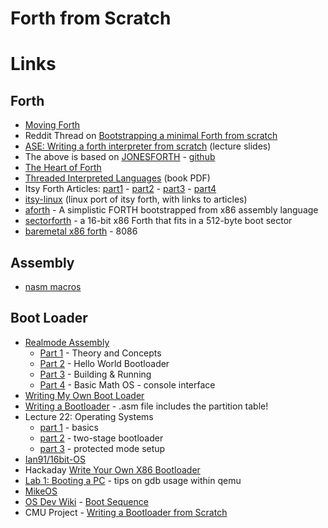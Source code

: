 # Forth from Scratch

# Links

## Forth

* [Moving Forth](http://www.bradrodriguez.com/papers/moving1.htm)
* Reddit Thread on [Bootstrapping a minimal Forth from scratch](https://www.reddit.com/r/Forth/comments/74v6b3/bootstrapping_a_minimal_forth_from_scratch/)
* [ASE: Writing a forth interpreter from scratch](https://sifflez.org/lectures/ASE/C3.pdf) (lecture slides)
* The above is based on [JONESFORTH](https://rwmj.wordpress.com/2010/08/07/jonesforth-git-repository/) - [github](https://github.com/nornagon/jonesforth)
* [The Heart of Forth](http://www.figuk.plus.com/build/heart.htm)
* [Threaded Interpreted Languages](http://sinclairql.speccy.org/archivo/docs/books/Threaded_interpretive_languages.pdf) (book PDF)
* Itsy Forth Articles: [part1](http://www.retroprogramming.com/2012/03/itsy-forth-1k-tiny-compiler.html) - [part2](http://www.retroprogramming.com/2012/04/itsy-forth-dictionary-and-inner.html) - [part3](http://www.retroprogramming.com/2012/04/itsy-forth-primitives.html) - [part4](http://www.retroprogramming.com/2012/06/itsy-forth-compiler.html)
* [itsy-linux](https://github.com/kt97679/itsy-linux) (linux port of itsy forth, with links to articles)
* [aforth](https://github.com/viswans83/aforth) - A simplistic FORTH bootstrapped from x86 assembly language
* [sectorforth](https://github.com/cesarblum/sectorforth) - a 16-bit x86 Forth that fits in a 512-byte boot sector
* [baremetal x86 forth](https://ph1lter.bitbucket.io/blog/2021-01-15-baremetal-x86-forth.html) - 8086


## Assembly

* [nasm macros](https://www.nasm.us/doc/nasmdoc4.html)


## Boot Loader

* [Realmode Assembly](https://0x00sec.org/tag/assembly)
    * [Part 1](https://0x00sec.org/t/realmode-assembly-writing-bootable-stuff-part-1/2901) - Theory and Concepts
    * [Part 2](https://0x00sec.org/t/realmode-assembly-writing-bootable-stuff-part-2/2992) - Hello World Bootloader
    * [Part 3](https://0x00sec.org/t/realmode-assembly-writing-bootable-stuff-part-3/3116) - Building & Running
    * [Part 4](https://0x00sec.org/t/realmode-assembly-writing-bootable-stuff-part-4/3317) - Basic Math OS - console interface
* [Writing My Own Boot Loader](https://dev.to/frosnerd/writing-my-own-boot-loader-3mld)
* [Writing a Bootloader](https://infosecwriteups.com/writing-a-bootloader-931da062f25b) - .asm file includes the partition table!
* Lecture 22: Operating Systems
    * [part 1](http://staffwww.fullcoll.edu/aclifton/cs241/lecture-operating-systems-1.html) - basics
    * [part 2](http://staffwww.fullcoll.edu/aclifton/cs241/lecture-operating-systems-2.html) - two-stage bootloader
    * [part 3](http://staffwww.fullcoll.edu/aclifton/cs241/lecture-operating-systems-3.html) - protected mode setup
* [Ian91/16bit-OS](https://github.com/Ian91/16bit-OS)
* Hackaday [Write Your Own X86 Bootloader](https://hackaday.com/2017/10/23/write-your-own-x86-bootloader/)
* [Lab 1: Booting a PC](https://read.seas.harvard.edu/~kohler/class/08w-aos/lab1.html) - tips on gdb usage within qemu
* [MikeOS](http://mikeos.sourceforge.net/)
* [OS Dev Wiki](https://wiki.osdev.org/Main_Page) - [Boot Sequence](https://wiki.osdev.org/Boot_Sequence) 
* CMU Project - [Writing a Bootloader from Scratch](http://www.cs.cmu.edu/~410-s07/p4/p4-boot.pdf)

